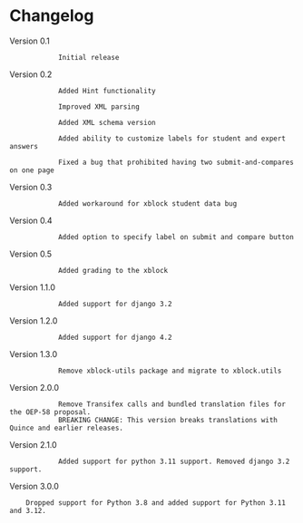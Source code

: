 Changelog
=========
Version 0.1		

				Initial release

Version 0.2		

				Added Hint functionality

				Improved XML parsing
				
				Added XML schema version
				
				Added ability to customize labels for student and expert answers
				
				Fixed a bug that prohibited having two submit-and-compares on one page

Version 0.3		

				Added workaround for xblock student data bug

Version 0.4		

				Added option to specify label on submit and compare button
				
Version 0.5

				Added grading to the xblock
Version 1.1.0

                Added support for django 3.2
Version 1.2.0

                Added support for django 4.2				

Version 1.3.0

                Remove xblock-utils package and migrate to xblock.utils				

Version 2.0.0

                Remove Transifex calls and bundled translation files for the OEP-58 proposal.
                BREAKING CHANGE: This version breaks translations with Quince and earlier releases.

Version 2.1.0

                Added support for python 3.11 support. Removed django 3.2 support.

Version 3.0.0

		Dropped support for Python 3.8 and added support for Python 3.11 and 3.12.
